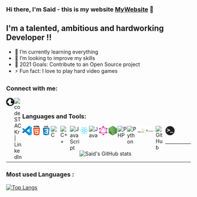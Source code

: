 ### Hi there, I'm Said - this is my website [MyWebsite][website] 👋



## I'm a talented, ambitious and hardworking Developer !!

- 🌱 I’m currently learning everything 
- 👯 I’m looking to improve my skills
- 🥅 2021 Goals: Contribute to an Open Source project
- ⚡ Fun fact: I love to play hard video games

### Connect with me:

[<img align="left" alt="codeSTACKr.com" width="22px" src="https://raw.githubusercontent.com/iconic/open-iconic/master/svg/globe.svg" />][website]
[<img align="left" alt="codeSTACKr | LinkedIn" width="22px" src="https://cdn.jsdelivr.net/npm/simple-icons@v3/icons/linkedin.svg" />][linkedin]


<br />

### Languages and Tools:

[<img align="left" alt="Visual Studio Code" width="26px" src="https://raw.githubusercontent.com/github/explore/80688e429a7d4ef2fca1e82350fe8e3517d3494d/topics/visual-studio-code/visual-studio-code.png" />][webdevplaylist]
[<img align="left" alt="HTML5" width="26px" src="https://raw.githubusercontent.com/github/explore/80688e429a7d4ef2fca1e82350fe8e3517d3494d/topics/html/html.png" />][webdevplaylist]
[<img align="left" alt="CSS3" width="26px" src="https://raw.githubusercontent.com/github/explore/80688e429a7d4ef2fca1e82350fe8e3517d3494d/topics/css/css.png" />][webdevplaylist]
[<img align="left" alt="C" width="26px" src="https://raw.githubusercontent.com/jmnote/z-icons/master/svg/c.svg" />][webdevplaylist]
[<img align="left" alt="C++" width="26px" src="https://raw.githubusercontent.com/jmnote/z-icons/master/svg/cpp.svg" />][webdevplaylist]
[<img align="left" alt="JavaScript" width="26px" src="https://raw.githubusercontent.com/jmnote/z-icons/master/svg/javascript.svg" />][webdevplaylist]
[<img align="left" alt="React" width="26px" src="https://raw.githubusercontent.com/github/explore/80688e429a7d4ef2fca1e82350fe8e3517d3494d/topics/react/react.png" />][webdevplaylist]
[<img align="left" alt="Java" width="26px" src="https://raw.githubusercontent.com/jmnote/z-icons/master/svg/java.svg" />][webdevplaylist]
[<img align="left" alt="GraphQL" width="26px" src="https://raw.githubusercontent.com/github/explore/80688e429a7d4ef2fca1e82350fe8e3517d3494d/topics/graphql/graphql.png" />][webdevplaylist]
[<img align="left" alt="Node.js" width="26px" src="https://raw.githubusercontent.com/github/explore/80688e429a7d4ef2fca1e82350fe8e3517d3494d/topics/nodejs/nodejs.png" />][webdevplaylist]
[<img align="left" alt="PHP" width="26px" src="https://raw.githubusercontent.com/jmnote/z-icons/master/svg/php.svg" />][webdevplaylist]
[<img align="left" alt="Python" width="26px" src="https://raw.githubusercontent.com/jmnote/z-icons/master/svg/python.svg" />][webdevplaylist]
[<img align="left" alt="MySQL" width="26px" src="https://raw.githubusercontent.com/github/explore/80688e429a7d4ef2fca1e82350fe8e3517d3494d/topics/mysql/mysql.png" />][webdevplaylist]
[<img align="left" alt="MongoDB" width="26px" src="https://raw.githubusercontent.com/github/explore/80688e429a7d4ef2fca1e82350fe8e3517d3494d/topics/mongodb/mongodb.png" />][webdevplaylist]
[<img align="left" alt="GitHub" width="26px" src="https://raw.githubusercontent.com/jmnote/z-icons/master/svg/github.svg" />][webdevplaylist]
[<img align="left" alt="Terminal" width="26px" src="https://raw.githubusercontent.com/github/explore/80688e429a7d4ef2fca1e82350fe8e3517d3494d/topics/terminal/terminal.png" />][webdevplaylist]

<br />
<br />


---
![Said's GitHub stats](https://github-readme-stats.vercel.app/api?username=saidIssaoui&show_icons=true)


---
### Most used Languages :

[![Top Langs](https://github-readme-stats.vercel.app/api/top-langs/?username=saidIssaoui&layout=compact)](https://github.com/anuraghazra/github-readme-stats)


[website]: https://saidissaoui.github.io/
[linkedin]: https://www.linkedin.com/in/said-issaoui-55095315b/
[webdevplaylist]: #